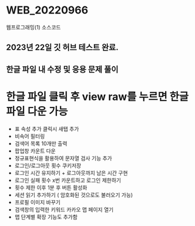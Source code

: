 # WEB_20220966
웹프로그래밍(1) 소스코드
## 2023년 22일 깃 허브 테스트 완료.
## 한글 파일 내 수정 및 응용 문제 풀이
# 한글 파일 클릭 후 view raw를 누르면 한글 파일 다운 가능
- 표 속성 추가 클릭시 새탭 추가
- 비속어 필터링
- 검색어 목록 10개만 출력
- 팝업창 카운트 다운
- 정규표현식을 활용하여 문자열 검사 기능 추가
- 로그인/로그아웃 횟수 쿠키저장
- 로그인 시간 유지하기 + 로그아웃까지 남은 시간 구현
- 로그인 실패 횟수 x번 카운트하고 로그인 제한하기
- 횟수 제한 이후 1분 후 버튼 활성화
- 세션 읽기 추가하기 ( 암호화된 것으로도 불러오기 가능)
- 프로필 이미지 바꾸기
- 검색창의 입력한 키워드 카카오 맵 페이지 열기
- 맵 단계별 확장 기능도 추가함
